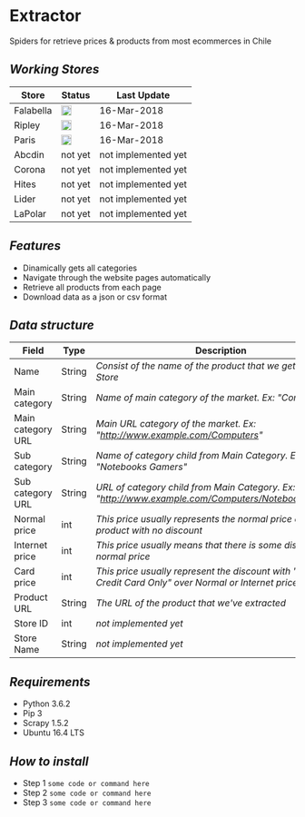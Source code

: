 # Extractor
Spiders for retrieve prices &amp; products from most ecommerces in Chile

## ***Working Stores***



Store | Status | Last Update
--- | --- | --- 
Falabella | <img src="https://www.iconexperience.com/_img/g_collection_png/standard/512x512/ok.png" width=18px;> | 16-Mar-2018
Ripley | <img src="https://www.iconexperience.com/_img/g_collection_png/standard/512x512/ok.png" width=18px;> | 16-Mar-2018
Paris | <img src="https://www.iconexperience.com/_img/g_collection_png/standard/512x512/ok.png" width=18px;> | 16-Mar-2018
Abcdin | not yet | not implemented yet
Corona | not yet | not implemented yet
Hites | not yet | not implemented yet
Lider | not yet | not implemented yet
LaPolar | not yet | not implemented yet

## ***Features***
- Dinamically gets all categories
- Navigate through the website pages automatically
- Retrieve all products from each page
- Download data as a json or csv format

## ***Data structure***

Field | Type | Description
--- | --- | ---
Name | String | *Consist of the name of the product that we get from the Store*
Main category | String | *Name of main category of the market. Ex: "Computers"*
Main category URL | String | *Main URL category of the market. Ex: "http://www.example.com/Computers"*
Sub category | String | *Name of category child from Main Category. Ex: "Notebooks Gamers"*
Sub category URL | String | *URL of category child from Main Category. Ex: "http://www.example.com/Computers/Notebooks_Gamers*
Normal price | int | *This price usually represents the normal price of the product with no discount*
Internet price | int | *This price usually means that there is some discount over normal price*
Card price | int | *This price usually represent the discount with "Store's Credit Card Only" over Normal or Internet price*
Product URL | String | *The URL of the product that we've extracted*
Store ID | int | *not implemented yet*
Store Name | String | *not implemented yet*

## ***Requirements***

- Python 3.6.2
- Pip 3
- Scrapy 1.5.2
- Ubuntu 16.4 LTS

## ***How to install***

- Step 1
``` some code or command here ```
- Step 2
``` some code or command here ```
- Step 3
``` some code or command here ```

